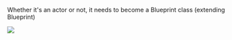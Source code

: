 
Whether it's an actor or not, it needs to become a Blueprint class (extending Blueprint)

![](https://i.imgur.com/hpkCZ1B.png)

